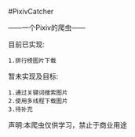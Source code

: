 #PixivCatcher

——一个Pixiv的爬虫——

目前已实现:

    1.排行榜图片下载

暂未实现及目标:

    1.通过关键词搜索图片
    2.使用多线程下载图片
    3.待补充

声明:本爬虫仅供学习，禁止于商业用途